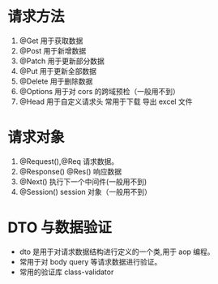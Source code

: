 # 请求方法

1. @Get 用于获取数据
2. @Post 用于新增数据
3. @Patch 用于更新部分数据
4. @Put 用于更新全部数据
5. @Delete 用于删除数据
6. @Options 用于对 cors 的跨域预检（一般用不到）
7. @Head 用于自定义请求头 常用于下载 导出 excel 文件

# 请求对象

1. @Request(),@Req 请求数据。
2. @Response() @Res() 响应数据
3. @Next() 执行下一个中间件(一般用不到)
4. @Session() session 对象（一般用不到）

# DTO 与数据验证

- dto 是用于对请求数据结构进行定义的一个类,用于 aop 编程。
- 常用于对 body query 等请求数据进行验证。
- 常用的验证库 class-validator
